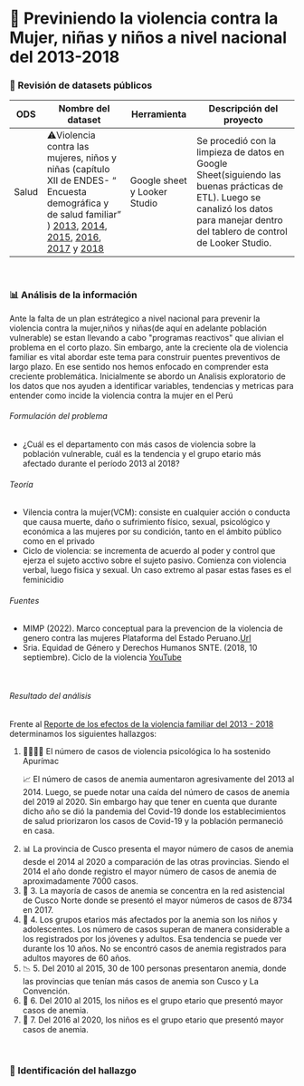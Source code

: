 # 👩 Previniendo la violencia contra la Mujer, niñas y niños a nivel nacional del 2013-2018

### 📂 Revisión de datasets públicos

ODS | Nombre del dataset | Herramienta | Descripción del proyecto
---|---|---|---
Salud| ⚠️Violencia contra las mujeres, niños y niñas (capítulo XII de ENDES- “ Encuesta demográfica y de salud familiar” ) [2013](https://www.datosabiertos.gob.pe/dataset/violencia-contra-las-mujeres-ni%C3%B1os-y-ni%C3%B1as-capitulo-xii-encuesta-demogr%C3%A1fica-y-de-salud-7), [2014](https://www.datosabiertos.gob.pe/dataset/violencia-contra-las-mujeres-ni%C3%B1os-y-ni%C3%B1as-capitulo-xii-encuesta-demogr%C3%A1fica-y-de-salud-5), [2015](https://www.datosabiertos.gob.pe/dataset/violencia-contra-las-mujeres-ni%C3%B1os-y-ni%C3%B1as-capitulo-xii-encuesta-demogr%C3%A1fica-y-de-salud-3), [2016](https://www.datosabiertos.gob.pe/dataset/violencia-contra-las-mujeres-ni%C3%B1os-y-ni%C3%B1as-capitulo-xii-encuesta-demogr%C3%A1fica-y-de-salud-0), [2017](https://www.datosabiertos.gob.pe/dataset/violencia-contra-las-mujeres-ni%C3%B1os-y-ni%C3%B1as-capitulo-xii-encuesta-demogr%C3%A1fica-y-de-salud) y [2018](https://www.datosabiertos.gob.pe/dataset/violencia-contra-las-mujeres-ni%C3%B1os-y-ni%C3%B1as-capitulo-xii-encuesta-demogr%C3%A1fica-y-de-salud-9)| Google sheet y Looker Studio | Se procedió con la limpieza de datos en Google Sheet(siguiendo las buenas prácticas de ETL). Luego se canalizó los datos para manejar dentro del tablero de control de Looker Studio. 

<br>

### 📊 Análisis de la información
Ante la falta de un plan estrátegico a nivel nacional para prevenir la violencia contra la mujer,niños y niñas(de aquí en adelante población vulnerable) se estan llevando a cabo "programas reactivos" que alivian el problema en el corto plazo. Sin embargo, ante la creciente ola de violencia familiar es vital abordar este tema para construir puentes preventivos de largo plazo.
En ese sentido nos hemos enfocado en comprender esta creciente problemática. Inicialmente se abordo un Analisis exploratorio de los datos que nos ayuden a identificar variables, tendencias y metricas para entender como incide la violencia contra la mujer en el Perú  

###### Formulación del problema
- ¿Cuál es el departamento con más casos de violencia sobre la población vulnerable, cuál es la tendencia y el grupo etario más afectado durante el período 2013 al 2018?

###### Teoría
- Vilencia contra la mujer(VCM): consiste en cualquier acción o conducta que causa muerte, daño o sufrimiento físico, sexual, psicológico y económica a las mujeres por su condición, tanto en el ámbito público como en el privado 
- Ciclo de violencia: se incrementa de acuerdo al poder y control que ejerza el sujeto acctivo sobre el sujeto pasivo. Comienza con violencia verbal, luego fisica y sexual. Un caso extremo al pasar estas fases es el feminicidio 

###### Fuentes
- MIMP (2022). Marco conceptual para la prevencion de la violencia de genero contra las mujeres Plataforma del Estado Peruano.[Url]( https://www.gob.pe/institucion/mimp/informes-publicaciones/2842546-el-marco-conceptual-para-la-prevencion-de-la-violencia-de-genero-contra-las-mujeres)
- Sria. Equidad de Género y Derechos Humanos SNTE. (2018, 10 septiembre). Ciclo de la violencia [YouTube](https://www.youtube.com/watch?v=pHGD4R4gHK4)

<br>

###### Resultado del análisis 
Frente al [Reporte de los efectos de la violencia familiar del 2013 - 2018 ](https://lookerstudio.google.com/reporting/6db874ae-cf89-41d5-b82b-6e1d2ef2ec02) determinamos los siguientes hallazgos:

<ol> 
<li>👨‍👨‍👦‍👦 El número de casos de violencia psicológica lo ha sostenido Apurímac 
 
 📈 El número de casos de anemia aumentaron agresivamente del 2013 al 2014. Luego, se puede notar una caída del número de casos de anemia del 2019 al 2020. Sin embargo hay que tener en cuenta que durante dicho año se dió la pandemia del Covid-19 donde los establecimientos de salud priorizaron los casos de Covid-19 y la población permaneció en casa. 
</li> 
<li>
 📊 La provincia de Cusco presenta el mayor número de casos de anemia desde el 2014 al 2020 a comparación de las otras provincias. Siendo el 2014 el año donde registro el mayor número de casos de anemia de aproximadamente 7000 casos. 
</li>
 <li>
 🏥 3.  La mayoría de casos de anemia se concentra en la red asistencial de Cusco Norte donde se presentó el mayor números de casos de 8734 en 2017. 
 </li>
<li>
 👶 4. Los grupos etarios más afectados por la anemia son los niños y adolescentes. Los número de casos superan de manera considerable a los registrados por los jóvenes y adultos. Esa tendencia se puede ver durante los 10 años. No se encontró casos de anemia registrados para adultos mayores de 60 años.
</li>
<li>
📉 5.  Del 2010 al 2015, 30 de 100 personas presentaron anemia, donde las provincias que tenían más casos de anemia son Cusco y La Convención.
</li>
<li>
 👦 6.  Del 2010 al 2015, los niños es el grupo etario que presentó mayor casos de anemia. 
</li>
<li>
 👦 7.  Del 2016 al 2020, los niños es el grupo etario que presentó mayor casos de anemia.
</li>

</ol>

<br>

### 🚩 Identificación del hallazgo
